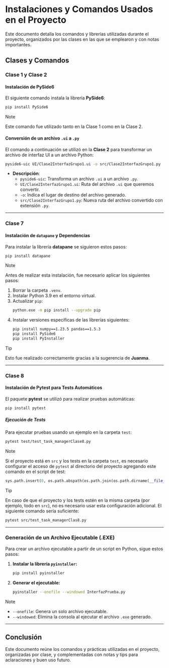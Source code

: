 # Instalaciones y Comandos Usados en el Proyecto

Este documento detalla los comandos y librerías utilizadas durante el proyecto, organizados por las clases en las que se emplearon y con notas importantes.

## Clases y Comandos

### Clase 1 y Clase 2

#### Instalación de PySide6
El siguiente comando instala la librería **PySide6**:

```bash
pip install PySide6
```

> [!NOTE]  
> Este comando fue utilizado tanto en la Clase 1 como en la Clase 2.

#### Conversión de un archivo `.ui` a `.py`
El comando a continuación se utilizó en la **Clase 2** para transformar un archivo de interfaz UI a un archivo Python:

```bash
pyside6-uic UI/Clase2InterfazGrupo1.ui -o src/Clase2InterfazGrupo1.py
```

- **Descripción**:
  - `pyside6-uic`: Transforma un archivo `.ui` a un archivo `.py`.
  - `UI/Clase2InterfazGrupo1.ui`: Ruta del archivo `.ui` que queremos convertir.
  - `-o`: Indica el lugar de destino del archivo generado.
  - `src/Clase2InterfazGrupo1.py`: Nueva ruta del archivo convertido con extensión `.py`.

---

### Clase 7

#### Instalación de `datapane` y Dependencias
Para instalar la librería **datapane** se siguieron estos pasos:

```bash
pip install datapane
```

> [!NOTE]  
> Antes de realizar esta instalación, fue necesario aplicar los siguientes pasos:  
> 1. Borrar la carpeta `.venv`.  
> 2. Instalar Python 3.9 en el entorno virtual.  
> 3. Actualizar `pip`:  
>    ```bash
>    python.exe -m pip install --upgrade pip
>    ```
> 4. Instalar versiones específicas de las librerías siguientes:
>    ```bash
>    pip install numpy==1.23.5 pandas==1.5.3
>    pip install PySide6
>    pip install PyInstaller
>    ```

> [!TIP]  
> Esto fue realizado correctamente gracias a la sugerencia de **Juanma**.

---

### Clase 8

#### Instalación de Pytest para Tests Automáticos
El paquete **pytest** se utilizó para realizar pruebas automáticas:

```bash
pip install pytest
```

##### Ejecución de Tests
Para ejecutar pruebas usando un ejemplo en la carpeta `test`:

```bash
pytest test/test_task_managerClase8.py
```

> [!NOTE]  
> Si el proyecto está en `src` y los tests en la carpeta `test`, es necesario configurar el acceso de `pytest` al directorio del proyecto agregando este comando en el script de test:
> 
> ```python
> sys.path.insert(0, os.path.abspath(os.path.join(os.path.dirname(__file__), '..')))
> ```

> [!TIP]  
> En caso de que el proyecto y los tests estén en la misma carpeta (por ejemplo, todo en `src`), no es necesario usar esta configuración adicional. El siguiente comando sería suficiente:
>
> ```bash
> pytest src/test_task_managerClas8.py
> ```

---

### Generación de un Archivo Ejecutable (.EXE)

Para crear un archivo ejecutable a partir de un script en Python, sigue estos pasos:

1. **Instalar la librería `pyinstaller`:**

   ```bash
   pip install pyinstaller
   ```

2. **Generar el ejecutable:**

   ```bash
   pyinstaller --onefile --windowed InterfazPrueba.py
   ```

> [!NOTE]  
> - `--onefile`: Genera un solo archivo ejecutable.  
> - `--windowed`: Elimina la consola al ejecutar el archivo `.exe` generado.

---

## Conclusión
Este documento reúne los comandos y prácticas utilizadas en el proyecto, organizadas por clase, y complementadas con notas y tips para aclaraciones y buen uso futuro.